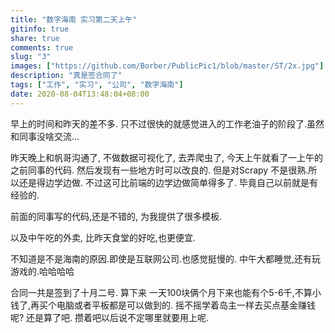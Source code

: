 ```yaml
---
title: "数字海南 实习第二天上午"
gitinfo: true
share: true
comments: true
slug: "3"
images: ["https://github.com/Borber/PublicPic1/blob/master/ST/2x.jpg"] 
description: "真是签合同了"
tags: ["工作", "实习", "公司", "数字海南"]
date: 2020-08-04T13:48:04+08:00
---
```


早上的时间和昨天的差不多. 只不过很快的就感觉进入的工作老油子的阶段了.虽然和同事没啥交流… 

昨天晚上和帆哥沟通了, 不做数据可视化了, 去弄爬虫了,  今天上午就看了一上午的之前同事的代码. 然后发现有一些地方时可以改良的. 但是对Scrapy 不是很熟.所以还是得边学边做. 不过这可比前端的边学边做简单得多了. 毕竟自己以前就是有经验的. 

前面的同事写的代码,还是不错的, 为我提供了很多模板. 

以及中午吃的外卖, 比昨天食堂的好吃,也更便宜. 

不知道是不是海南的原因.即使是互联网公司.也感觉挺慢的. 中午大都睡觉,还有玩游戏的.哈哈哈哈

合同一共是签到了十月二号. 算下来 一天100块俩个月下来也能有个5-6千,不算小钱了,再买个电脑或者平板都是可以做到的. 摇不摇学着岛主一样去买点基金赚钱呢? 还是算了吧. 攒着吧以后说不定哪里就要用上呢.



